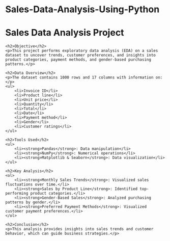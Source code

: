 # Sales-Data-Analysis-Using-Python

<!DOCTYPE html>
<html lang="en">
<head>
    <meta charset="UTF-8">
    <meta name="viewport" content="width=device-width, initial-scale=1.0">
    <title>Sales Data Analysis Project</title>
</head>
<body>
    <h1>Sales Data Analysis Project</h1>

    <h2>Objective</h2>
    <p>This project performs exploratory data analysis (EDA) on a sales dataset to uncover trends, customer preferences, and insights into product categories, payment methods, and gender-based purchasing patterns.</p>

    <h2>Data Overview</h2>
    <p>The dataset contains 1000 rows and 17 columns with information on:</p>
    <ul>
        <li>Invoice ID</li>
        <li>Product line</li>
        <li>Unit price</li>
        <li>Quantity</li>
        <li>Total</li>
        <li>Date</li>
        <li>Payment method</li>
        <li>Gender</li>
        <li>Customer ratings</li>
    </ul>

    <h2>Tools Used</h2>
    <ul>
        <li><strong>Pandas</strong>: Data manipulation</li>
        <li><strong>NumPy</strong>: Numerical operations</li>
        <li><strong>Matplotlib & Seaborn</strong>: Data visualization</li>
    </ul>

    <h2>Key Analysis</h2>
    <ol>
        <li><strong>Monthly Sales Trends</strong>: Visualized sales fluctuations over time.</li>
        <li><strong>Sales by Product Line</strong>: Identified top-performing product categories.</li>
        <li><strong>Gender-Based Sales</strong>: Analyzed purchasing patterns by gender.</li>
        <li><strong>Preferred Payment Methods</strong>: Visualized customer payment preferences.</li>
    </ol>

    <h2>Conclusion</h2>
    <p>This analysis provides insights into sales trends and customer behavior, which can guide business strategies.</p>
</body>
</html>
